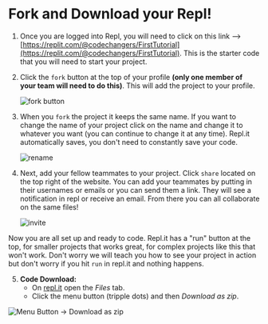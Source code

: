 # Fork and Download your Repl!

1. Once you are logged into Repl, you will need to click on this link --> [https://replit.com/@codechangers/FirstTutorial](https://replit.com/@codechangers/FirstTutorial). This is the starter code that you will need to start your project.

2. Click the `fork` button at the top of your profile **(only one member of your team will need to do this)**. This will add the project to your profile.<br />

   ![fork button](/images/fork)

3. When you `fork` the project it keeps the same name. If you want to change the name of your project click on the name and change it to whatever you want (you can continue to change it at any time). Repl.it automatically saves, you don't need to constantly save your code.<br />

   ![rename](/images/rename)

4. Next, add your fellow teammates to your project. Click `share` located on the top right of the website. You can add your teammates by putting in their usernames or emails or you can send them a link. They will see a notification in repl or receive an email. From there you can all collaborate on the same files!<br />

   ![invite](/images/invite)

Now you are all set up and ready to code. Repl.it has a "run" button at the top, for smaller projects that works great, for complex projects like this that won't work. Don't worry we will teach you how to see your project in action but don't worry if you hit `run` in repl.it and nothing happens.

5. **Code Download:**
   - On [repl.it](https://repl.it/@codechangers/io-template) open the _Files_ tab.
   - Click the menu button (tripple dots) and then _Download as zip_.

![Menu Button -> Download as zip](https://files.macuyler.com/img/github/CodeChangers/io/download-as-zip.png)
